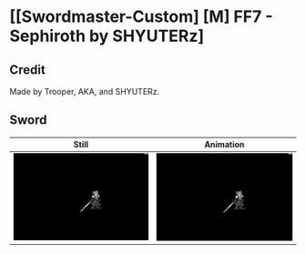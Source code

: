 # [\[Swordmaster-Custom\] \[M\] FF7 - Sephiroth by SHYUTERz]

## Credit

Made by Trooper, AKA, and SHYUTERz.

## Sword

| Still | Animation |
| :---: | :-------: |
| ![Sword still](./Sword_000.png) | ![Sword animation](./Sword.gif) |
